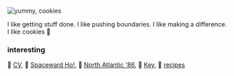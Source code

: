 ![yummy, cookies](https://photos.smugmug.com/photos/i-MtcVGNL/0/b23bab81/XL/i-MtcVGNL.png)

I like getting stuff done. I like pushing boundaries. I like making a difference. I like cookies :cookie:

### interesting
:scroll: [CV](https://orens.com), :rocket: [Spaceward Ho!](https://bit.ly/spaceward_ho_a), :ocean: [North Atlantic '86](https://northatlantic86.com), :closed_lock_with_key: [Key](https://orens.com/KEY.txt), :cookie: [recipes](https://github.com/sorens/recipes)
